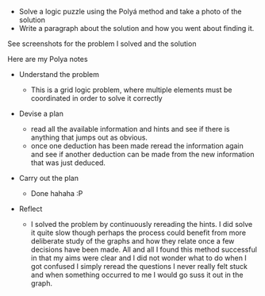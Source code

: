 * Solve a logic puzzle using the Polyá method and take a photo of the solution
* Write a paragraph about the solution and how you went about finding it.

See screenshots for the problem I solved and the solution

Here are my Polya notes
* Understand the problem
  * This is a grid logic problem, where multiple elements must be coordinated in order to solve it correctly

* Devise a plan
  * read all the available information and hints and see if there is anything that jumps out as obvious.
  * once one deduction has been made reread the information again and see if another deduction can be made from the new information that was just deduced.

* Carry out the plan
  * Done hahaha :P

* Reflect
  * I solved the problem by continuously rereading the hints.  I did solve it quite slow though perhaps the process could benefit from more deliberate study of the graphs and how they relate once a few decisions have been made.  All and all I found this method successful in that my aims were clear and I did not wonder what to do when I got confused I simply reread the questions I never really felt stuck and when something occurred to me I would go suss it out in the graph.
